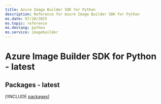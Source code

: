 ```yaml
---
title: Azure Image Builder SDK for Python
description: Reference for Azure Image Builder SDK for Python
ms.date: 07/10/2025
ms.topic: reference
ms.devlang: python
ms.service: imagebuilder
---
```

# Azure Image Builder SDK for Python - latest
## Packages - latest
[!INCLUDE [packages](image-builder-index.md)]